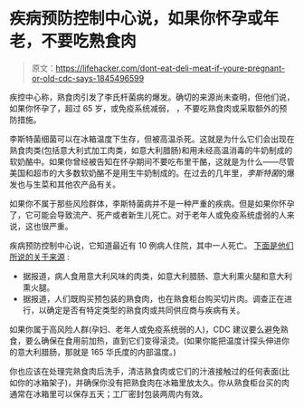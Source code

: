 # 疾病预防控制中心说，如果你怀孕或年老，不要吃熟食肉

> 原文：<https://lifehacker.com/dont-eat-deli-meat-if-youre-pregnant-or-old-cdc-says-1845496599>

疾控中心称，熟食肉引发了李氏杆菌病的爆发。确切的来源尚未查明，但他们说，如果你怀孕了，超过 65 岁，或免疫系统减弱， ，不要吃熟食肉或采取额外的预防措施。



李斯特菌细菌可以在冰箱温度下生存，但被高温杀死。这就是为什么它们会出现在熟食肉类(包括意大利式加工肉类，如意大利腊肠)和用未经高温消毒的牛奶制成的软奶酪中。如果你曾经被告知在怀孕期间不要吃布里干酪，这就是为什么——尽管美国和超市的大多数软奶酪不是用生牛奶制成的。在过去的几年里，*李斯特菌*的爆发也与生菜和其他农产品有关。

如果你不属于那些风险群体，李斯特菌病并不是一种严重的疾病。但是如果你怀孕了，它可能会导致流产、死产或者新生儿死亡。对于老年人或免疫系统虚弱的人来说，这也很严重。

疾病预防控制中心说，它知道最近有 10 例病人住院，其中一人死亡。 [下面是他们所说的关于来源](https://www.cdc.gov/media/releases/2020/s1023-multistate-outbreak-listeria.html) :

*   据报道，病人食用意大利风味的肉类，如意大利腊肠、意大利熏火腿和意大利熏火腿。
*   据报道，人们既购买预包装的熟食肉，也在熟食柜台购买切片肉。调查正在进行，以确定是否有特定类型的熟食肉或共同供应商与疾病有关。

如果你属于高风险人群(孕妇、老年人或免疫系统弱的人)，CDC 建议要么避免熟食，要么确保在食用前加热，直到它们变得滚烫。(如果你能把温度计探头伸进你的意大利腊肠，那就是 165 华氏度的内部温度。)

你也应该在处理完熟食肉后洗手，清洁熟食肉或它们的汁液接触过的任何表面(比如你的冰箱架子)，并确保你没有把熟食肉在冰箱里放太久。你从熟食柜台买的肉通常在冰箱里可以保存五天；工厂密封包装两周内有效。